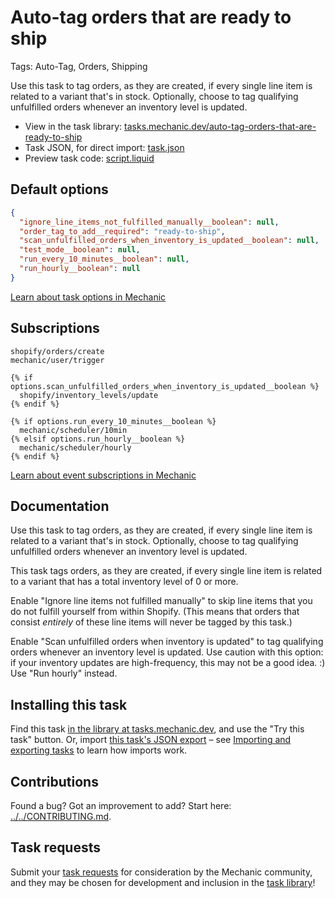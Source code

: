 # Auto-tag orders that are ready to ship

Tags: Auto-Tag, Orders, Shipping

Use this task to tag orders, as they are created, if every single line item is related to a variant that's in stock. Optionally, choose to tag qualifying unfulfilled orders whenever an inventory level is updated.

* View in the task library: [tasks.mechanic.dev/auto-tag-orders-that-are-ready-to-ship](https://tasks.mechanic.dev/auto-tag-orders-that-are-ready-to-ship)
* Task JSON, for direct import: [task.json](../../tasks/auto-tag-orders-that-are-ready-to-ship.json)
* Preview task code: [script.liquid](./script.liquid)

## Default options

```json
{
  "ignore_line_items_not_fulfilled_manually__boolean": null,
  "order_tag_to_add__required": "ready-to-ship",
  "scan_unfulfilled_orders_when_inventory_is_updated__boolean": null,
  "test_mode__boolean": null,
  "run_every_10_minutes__boolean": null,
  "run_hourly__boolean": null
}
```

[Learn about task options in Mechanic](https://learn.mechanic.dev/core/tasks/options)

## Subscriptions

```liquid
shopify/orders/create
mechanic/user/trigger

{% if options.scan_unfulfilled_orders_when_inventory_is_updated__boolean %}
  shopify/inventory_levels/update
{% endif %}

{% if options.run_every_10_minutes__boolean %}
  mechanic/scheduler/10min
{% elsif options.run_hourly__boolean %}
  mechanic/scheduler/hourly
{% endif %}
```

[Learn about event subscriptions in Mechanic](https://learn.mechanic.dev/core/tasks/subscriptions)

## Documentation

Use this task to tag orders, as they are created, if every single line item is related to a variant that's in stock. Optionally, choose to tag qualifying unfulfilled orders whenever an inventory level is updated.

This task tags orders, as they are created, if every single line item is related to a variant that has a total inventory level of 0 or more.

Enable "Ignore line items not fulfilled manually" to skip line items that you do not fulfill yourself from within Shopify. (This means that orders that consist _entirely_ of these line items will never be tagged by this task.)

Enable "Scan unfulfilled orders when inventory is updated" to tag qualifying orders whenever an inventory level is updated. Use caution with this option: if your inventory updates are high-frequency, this may not be a good idea. :) Use "Run hourly" instead.

## Installing this task

Find this task [in the library at tasks.mechanic.dev](https://tasks.mechanic.dev/auto-tag-orders-that-are-ready-to-ship), and use the "Try this task" button. Or, import [this task's JSON export](../../tasks/auto-tag-orders-that-are-ready-to-ship.json) – see [Importing and exporting tasks](https://learn.mechanic.dev/core/tasks/import-and-export) to learn how imports work.

## Contributions

Found a bug? Got an improvement to add? Start here: [../../CONTRIBUTING.md](../../CONTRIBUTING.md).

## Task requests

Submit your [task requests](https://mechanic.canny.io/task-requests) for consideration by the Mechanic community, and they may be chosen for development and inclusion in the [task library](https://tasks.mechanic.dev/)!
